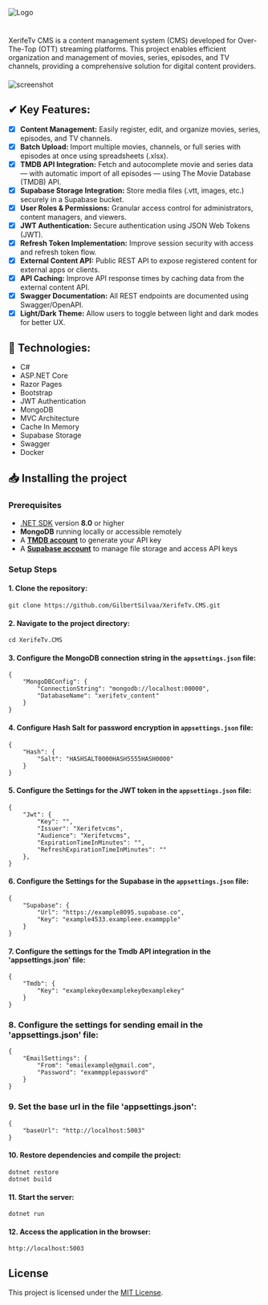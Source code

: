 ![Logo](https://i.ibb.co/whNKg9YH/logo.png)
#

XerifeTv CMS is a content management system (CMS) developed for Over-The-Top (OTT) streaming platforms. This project enables efficient organization and management of movies, series, episodes, and TV channels, providing a comprehensive solution for digital content providers.

####
![screenshot](https://i.postimg.cc/xT6Xd7kG/Frame-1-1.png)

####
## ✔ Key Features:

- [X]  **Content Management:** Easily register, edit, and organize movies, series, episodes, and TV channels.  
- [X]  **Batch Upload:** Import multiple movies, channels, or full series with episodes at once using spreadsheets (.xlsx).  
- [X]  **TMDB API Integration:** Fetch and autocomplete movie and series data — with automatic import of all episodes — using The Movie Database (TMDB) API.
- [X]  **Supabase Storage Integration:** Store media files (.vtt, images, etc.) securely in a Supabase bucket.  
- [X]  **User Roles & Permissions:** Granular access control for administrators, content managers, and viewers.  
- [X]  **JWT Authentication:** Secure authentication using JSON Web Tokens (JWT).  
- [X]  **Refresh Token Implementation:** Improve session security with access and refresh token flow.  
- [X]  **External Content API:** Public REST API to expose registered content for external apps or clients.  
- [X]  **API Caching:** Improve API response times by caching data from the external content API.  
- [X]  **Swagger Documentation:** All REST endpoints are documented using Swagger/OpenAPI.  
- [X]  **Light/Dark Theme:** Allow users to toggle between light and dark modes for better UX.
 
## 🚀 Technologies:
- C#
- ASP.NET Core
- Razor Pages
- Bootstrap
- JWT Authentication
- MongoDB
- MVC Architecture
- Cache In Memory
- Supabase Storage
- Swagger
- Docker

## 📥 Installing the project

### Prerequisites

- [.NET SDK](https://dotnet.microsoft.com/download) version **8.0** or higher  
- **MongoDB** running locally or accessible remotely  
- A **[TMDB account](https://www.themoviedb.org/)** to generate your API key  
- A **[Supabase account](https://supabase.com/)** to manage file storage and access API keys

### Setup Steps


#### 1. Clone the repository:
    git clone https://github.com/GilbertSilvaa/XerifeTv.CMS.git


#### 2. Navigate to the project directory:
    cd XerifeTv.CMS

#### 3. Configure the MongoDB connection string in the `appsettings.json` file:
    {
        "MongoDBConfig": {
            "ConnectionString": "mongodb://localhost:00000",
            "DatabaseName": "xerifetv_content"
        }
    }

#### 4. Configure Hash Salt for password encryption in `appsettings.json` file:
    {
        "Hash": {
            "Salt": "HASHSALT0000HASH5555HASH0000"
        }
    }

#### 5. Configure the Settings for the JWT token in the `appsettings.json` file:
    {
        "Jwt": {
            "Key": "",
            "Issuer": "Xerifetvcms",
            "Audience": "Xerifetvcms",
            "ExpirationTimeInMinutes": "",
            "RefreshExpirationTimeInMinutes": ""
        },
    }

#### 6. Configure the Settings for the Supabase in the `appsettings.json` file:
    {
        "Supabase": {
            "Url": "https://example8095.supabase.co",
            "Key": "example4533.exampleee.exammpple"
        }
    }

#### 7. Configure the settings for the Tmdb API integration in the 'appsettings.json' file:
    {
        "Tmdb": {
            "Key": "examplekey0examplekey0examplekey"
        }
    }

### 8. Configure the settings for sending email in the 'appsettings.json' file:
    {
        "EmailSettings": {
            "From": "emailexample@gmail.com",
            "Password": "exammpplepassword"
        }
    }

### 9. Set the base url in the file 'appsettings.json':
    {
        "baseUrl": "http://localhost:5003"
    }

#### 10. Restore dependencies and compile the project:
    dotnet restore
    dotnet build


#### 11. Start the server:
    dotnet run


#### 12. Access the application in the browser:
    http://localhost:5003

## License

This project is licensed under the [MIT License](LICENSE).
